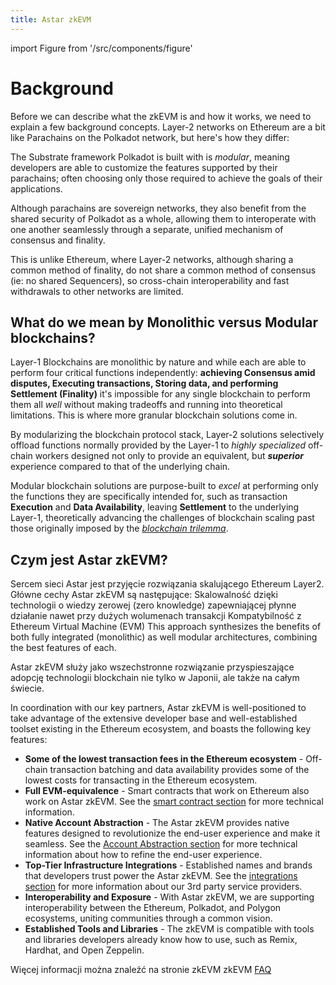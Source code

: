 ```yaml
---
title: Astar zkEVM
---
```


import Figure from '/src/components/figure'

# Background

Before we can describe what the zkEVM is and how it works, we need to explain a few background concepts. Layer-2 networks on Ethereum are a bit like Parachains on the Polkadot network, but here's how they differ:

The Substrate framework Polkadot is built with is _modular_, meaning developers are able to customize the features supported by their parachains; often choosing only those required to achieve the goals of their applications.

Although parachains are sovereign networks, they also benefit from the shared security of Polkadot as a whole, allowing them to interoperate with one another seamlessly through a separate, unified mechanism of consensus and finality.

This is unlike Ethereum, where Layer-2 networks, although sharing a common method of finality, do not share a common method of consensus (ie: no shared Sequencers), so cross-chain interoperability and fast withdrawals to other networks are limited.

## What do we mean by Monolithic versus Modular blockchains?

Layer-1 Blockchains are monolithic by nature and while each are able to perform four critical functions independently: **achieving Consensus amid disputes, Executing transactions, Storing data, and performing Settlement (Finality)** it's impossible for any single blockchain to perform them all _well_ without making tradeoffs and running into theoretical limitations. This is where more granular blockchain solutions come in.

By modularizing the blockchain protocol stack, Layer-2 solutions selectively offload functions normally provided by the Layer-1 to _highly specialized_ off-chain workers designed not only to provide an equivalent, but _**superior**_ experience compared to that of the underlying chain.

Modular blockchain solutions are purpose-built to _excel_ at performing only the functions they are specifically intended for, such as transaction **Execution** and **Data Availability**, leaving **Settlement** to the underlying Layer-1, theoretically advancing the challenges of blockchain scaling past those originally imposed by the _[blockchain trilemma](https://coinmarketcap.com/alexandria/glossary/blockchain-trilemma)_.

## Czym jest Astar zkEVM?

Sercem sieci Astar jest przyjęcie rozwiązania skalującego Ethereum Layer2. Główne cechy Astar zkEVM są następujące: Skalowalność dzięki technologii o wiedzy zerowej (zero knowledge) zapewniającej płynne działanie nawet przy dużych wolumenach transakcji Kompatybilność z Ethereum Virtual Machine (EVM) This approach synthesizes the benefits of both fully integrated (monolithic) as well modular architectures, combining the best features of each.

Astar zkEVM służy jako wszechstronne rozwiązanie przyspieszające adopcję technologii blockchain nie tylko w Japonii, ale także na całym świecie.

In coordination with our key partners, Astar zkEVM is well-positioned to take advantage of the extensive developer base and well-established toolset existing in the Ethereum ecosystem, and boasts the following key features:

- **Some of the lowest transaction fees in the Ethereum ecosystem** - Off-chain transaction batching and data availability provides some of the lowest costs for transacting in the Ethereum ecosystem.
- **Full EVM-equivalence** - Smart contracts that work on Ethereum also work on Astar zkEVM. See the [smart contract section](/docs/build/zkEVM/smart-contracts/) for more technical information.
- **Native Account Abstraction** - The Astar zkEVM provides native features designed to revolutionize the end-user experience and make it seamless. See the [Account Abstraction section](/docs/build/zkEVM/integrations/account-abstraction/) for more technical information about how to refine the end-user experience.
- **Top-Tier Infrastructure Integrations** - Established names and brands that developers trust power the Astar zkEVM. See the [integrations section](/docs/build/zkEVM/integrations/) for more information about our 3rd party service providers.
- **Interoperability and Exposure** - With Astar zkEVM, we are supporting interoperability between the Ethereum, Polkadot, and Polygon ecosystems, uniting communities through a common vision.
- **Established Tools and Libraries** - The zkEVM is compatible with tools and libraries developers already know how to use, such as Remix, Hardhat, and Open Zeppelin.

Więcej informacji można znaleźć na stronie zkEVM zkEVM [FAQ](/learn/zkEVM/faq.md)

